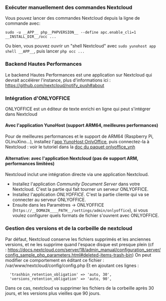 ### Exécuter manuellement des commandes Nextcloud

Vous pouvez lancer des commandes Nextcloud depuis la ligne de commande avec:

```
sudo -u __APP__ php__PHPVERSION__ --define apc.enable_cli=1 __INSTALL_DIR__/occ ...
```

Ou bien, vous pouvez ouvrir un "shell Nextcloud" avec `sudo yunohost app shell __APP__`, puis lancer `php occ ...`

### Backend Hautes Performances

Le backend Hautes Performances est une application sur Nextcloud qui devrait accélérer l'instance, plus d'informations ici : https://github.com/nextcloud/notify_push#about

### Intégration d'ONLYOFFICE

ONLYOFFICE est un éditeur de texte enrichi en ligne qui peut s'intégrer dans Nextcloud

#### Avec l'application YunoHost (support ARM64, meilleures performances)

Pour de meilleures performances et le support de ARM64 (Raspberry Pi, OLinuXino...), installez l'[app YunoHost OnlyOffice](https://apps.yunohost.org/app/onlyoffice), puis connectez-la à Nextcloud : voir le tutoriel dans la [doc du paquet onlyoffice_ynh](https://github.com/YunoHost-Apps/onlyoffice_ynh/blob/master/README_fr.md#configuration-de-onlyoffice-server)

#### Alternative: avec l'application Nextcloud (pas de support ARM, performances limitées)

Nextcloud inclut une intégration directe via une application Nextcloud.
- Installez l'application *Community Document Server* dans votre Nextcloud. C'est la partie qui fait tourner un serveur ONLYOFFICE.
- Installez l'application *ONLYOFFICE*. C'est la partie cliente qui va se connecter au serveur ONLYOFFICE.
- Ensuite dans les Paramètres -> ONLYOFFICE (`https://__DOMAIN____PATH__/settings/admin/onlyoffice`), si vous voulez configurer quels formats de fichier s'ouvrent avec ONLYOFFICE.

### Gestion des versions et de la corbeille de nextcloud

Par défaut, Nextcloud conserve les fichiers supprimés et les anciennes versions, et ne les supprime quand l'espace disque est presque plein (cf : https://docs.nextcloud.com/server/18/admin_manual/configuration_server/config_sample_php_parameters.html#deleted-items-trash-bin)
On peut modifier ce comportement en éditant ce fichier : /var/www/nextcloud/config/config.php
Et en ajoutant ces lignes :
```
  'trashbin_retention_obligation' => 'auto, 30',
  'versions_retention_obligation' => 'auto, 90',
```
Dans ce cas, nextcloud va supprimer les fichiers de la corbeille après 30 jours, et les versions plus vieilles que 90 jours.

